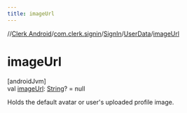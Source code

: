 ```yaml
---
title: imageUrl
---
```

//[Clerk Android](../../../../index.html)/[com.clerk.signin](../../index.html)/[SignIn](../index.html)/[UserData](index.html)/[imageUrl](image-url.html)



# imageUrl



[androidJvm]\
val [imageUrl](image-url.html): [String](https://kotlinlang.org/api/latest/jvm/stdlib/kotlin-stdlib/kotlin/-string/index.html)? = null



Holds the default avatar or user's uploaded profile image.




